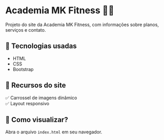 # Academia MK Fitness 🏋️‍♂️

Projeto do site da Academia MK Fitness, com informações sobre planos, serviços e contato.

## 🚀 Tecnologias usadas
- HTML
- CSS
- Bootstrap

## 📸 Recursos do site
✅ Carrossel de imagens dinâmico  
✅ Layout responsivo  

## 📌 Como visualizar?
Abra o arquivo `index.html` em seu navegador.  
